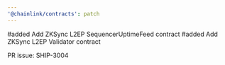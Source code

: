 ```yaml
---
'@chainlink/contracts': patch
---
```


#added Add ZKSync L2EP SequencerUptimeFeed contract
#added Add ZKSync L2EP Validator contract


PR issue: SHIP-3004

